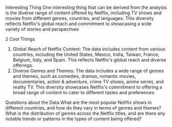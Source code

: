 Interesting Thing
One interesting thing that can be derived from the analysis is the diverse range of content offered by Netflix, including TV shows and movies from different genres, countries, and languages. This diversity reflects Netflix's global reach and commitment to showcasing a wide variety of stories and perspectives

2 Cool Things
1. Global Reach of Netflix Content:
The data includes content from various countries, including the United States, Mexico, India, Taiwan, France, Belgium, Italy, and Spain. This reflects Netflix's global reach and diverse offerings.
2. Diverse Genres and Themes:
The data includes a wide range of genres and themes, such as comedies, dramas, romantic movies, documentaries, action & adventure, crime TV shows, anime series, and reality TV. This diversity showcases Netflix's commitment to offering a broad range of content to cater to different tastes and preferences.

Questions about the Data
What are the most popular Netflix shows in different countries, and how do they vary in terms of genres and themes?
What is the distribution of genres across the Netflix titles, and are there any notable trends or patterns in the types of content being offered?
